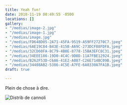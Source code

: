 ```yaml
---
title: Yeah fun!
date: 2018-11-19 08:49:55 -0500
locations: []
gallery:
- "/medias/image-2.jpg"
- "/medias/image-1.jpg"
- "/medias/image.jpg"
- "/medias/FD648D05-2A71-45FA-9519-A59FF27270C7.jpeg"
- "/medias/6AE19C84-B43E-415B-A69C-273DCF88FDFA.jpeg"
- "/medias/32CD60FA-8C79-4B0E-8778-15BA3EFC8C31.jpeg"
- "/medias/34EEE186-19D0-4C4C-9D0D-11A7FBE12924.jpeg"
- "/medias/B262F53D-C6A6-41E2-A087-C26E714BC09B.jpeg"
- "/medias/34408AB2-5386-4C5E-A7FE-6A0330A7FA1B.jpeg"
draft: true

---
```

Plein de chose à dire. 

![](/medias/21599E26-1669-45B3-891F-C9A259D37C17.jpeg "Distrib de cannoli ")